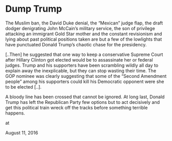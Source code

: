 # Dump Trump
The Muslim ban, the David Duke denial, the “Mexican” judge flap, the draft dodger denigrating John McCain’s military service, the son of privilege attacking an immigrant Gold Star mother and the constant revisionism and lying about past political positions taken are but a few of the lowlights that have punctuated Donald Trump’s chaotic chase for the presidency.

[..Then] he suggested that one way to keep a conservative Supreme Court after Hillary Clinton got elected would be to assassinate her or federal judges. Trump and his supporters have been scrambling wildly all day to explain away the inexplicable, but they can stop wasting their time. The GOP nominee was clearly suggesting that some of the “Second Amendment people” among his supporters could kill his Democratic opponent were she to be elected [..].

A bloody line has been crossed that cannot be ignored. At long last, Donald Trump has left the Republican Party few options but to act decisively and get this political train wreck off the tracks before something terrible happens.










at

August 11, 2016















